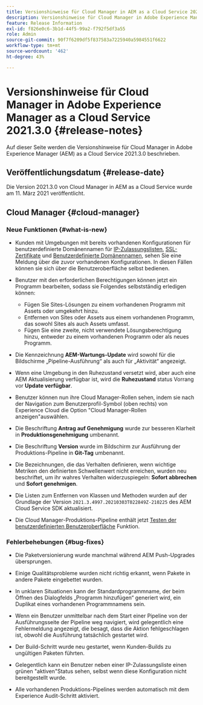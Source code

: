 ```yaml
---
title: Versionshinweise für Cloud Manager in AEM as a Cloud Service 2021.3.0
description: Versionshinweise für Cloud Manager in Adobe Experience Manager (AEM) as a Cloud Service Version 2021.3.0
feature: Release Information
exl-id: f826e0c6-3b1d-44f5-99a2-f792f5df3a55
role: Admin
source-git-commit: 90f7f6209df5f837583a7225940a5984551f6622
workflow-type: tm+mt
source-wordcount: '462'
ht-degree: 43%

---
```


# Versionshinweise für Cloud Manager in Adobe Experience Manager as a Cloud Service 2021.3.0 {#release-notes}

Auf dieser Seite werden die Versionshinweise für Cloud Manager in Adobe Experience Manager (AEM) as a Cloud Service 2021.3.0 beschrieben.

## Veröffentlichungsdatum {#release-date}

Die Version 2021.3.0 von Cloud Manager in AEM as a Cloud Service wurde am 11. März 2021 veröffentlicht.

## Cloud Manager {#cloud-manager}

### Neue Funktionen {#what-is-new}

* Kunden mit Umgebungen mit bereits vorhandenen Konfigurationen für benutzerdefinierte Domänennamen für [IP-Zulassungslisten](/help/implementing/cloud-manager/ip-allow-lists/managing-ip-allow-lists.md#pre-existing-cdn), [SSL-Zertifikate](/help/implementing/cloud-manager/managing-ssl-certifications/managing-certificates.md#pre-existing-cdn) und [Benutzerdefinierte Domänennamen](/help/implementing/cloud-manager/custom-domain-names/check-domain-name-status.md#pre-existing-cdn), sehen Sie eine Meldung über die zuvor vorhandenen Konfigurationen. In diesen Fällen können sie sich über die Benutzeroberfläche selbst bedienen.

* Benutzer mit den erforderlichen Berechtigungen können jetzt ein Programm bearbeiten, sodass sie Folgendes selbstständig erledigen können:
   * Fügen Sie Sites-Lösungen zu einem vorhandenen Programm mit Assets oder umgekehrt hinzu.
   * Entfernen von Sites oder Assets aus einem vorhandenen Programm, das sowohl Sites als auch Assets umfasst.
   * Fügen Sie eine zweite, nicht verwendete Lösungsberechtigung hinzu, entweder zu einem vorhandenen Programm oder als neues Programm.

* Die Kennzeichnung **AEM-Wartungs-Update** wird sowohl für die Bildschirme „Pipeline-Ausführung“ als auch für „Aktivität“ angezeigt.

* Wenn eine Umgebung in den Ruhezustand versetzt wird, aber auch eine AEM Aktualisierung verfügbar ist, wird die **Ruhezustand** status Vorrang vor **Update verfügbar**.

* Benutzer können nun ihre Cloud Manager-Rollen sehen, indem sie nach der Navigation zum Benutzerprofil-Symbol (oben rechts) von Experience Cloud die Option &quot;Cloud Manager-Rollen anzeigen&quot;auswählen.

* Die Beschriftung **Antrag auf Genehmigung** wurde zur besseren Klarheit in **Produktionsgenehmigung** umbenannt.

* Die Beschriftung **Version** wurde im Bildschirm zur Ausführung der Produktions-Pipeline in **Git-Tag** umbenannt.

* Die Bezeichnungen, die das Verhalten definieren, wenn wichtige Metriken den definierten Schwellenwert nicht erreichen, wurden neu beschriftet, um ihr wahres Verhalten widerzuspiegeln: **Sofort abbrechen** und **Sofort genehmigen**.

* Die Listen zum Entfernen von Klassen und Methoden wurden auf der Grundlage der Version `2021.3.4997.20210303T022849Z-210225` des AEM Cloud Service SDK aktualisiert.

* Die Cloud Manager-Produktions-Pipeline enthält jetzt [Testen der benutzerdefinierten Benutzeroberfläche](/help/implementing/cloud-manager/functional-testing.md#custom-ui-testing) Funktion.

### Fehlerbehebungen  {#bug-fixes}

* Die Paketversionierung wurde manchmal während AEM Push-Upgrades übersprungen.

* Einige Qualitätsprobleme wurden nicht richtig erkannt, wenn Pakete in andere Pakete eingebettet wurden.

* In unklaren Situationen kann der Standardprogrammname, der beim Öffnen des Dialogfelds „Programm hinzufügen“ generiert wird, ein Duplikat eines vorhandenen Programmnamens sein.

* Wenn ein Benutzer unmittelbar nach dem Start einer Pipeline von der Ausführungsseite der Pipeline weg navigiert, wird gelegentlich eine Fehlermeldung angezeigt, die besagt, dass die Aktion fehlgeschlagen ist, obwohl die Ausführung tatsächlich gestartet wird.

* Der Build-Schritt wurde neu gestartet, wenn Kunden-Builds zu ungültigen Paketen führten.

* Gelegentlich kann ein Benutzer neben einer IP-Zulassungsliste einen grünen &quot;aktiven&quot;Status sehen, selbst wenn diese Konfiguration nicht bereitgestellt wurde.

* Alle vorhandenen Produktions-Pipelines werden automatisch mit dem Experience Audit-Schritt aktiviert.
